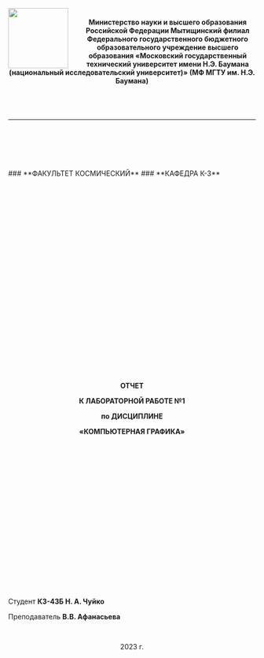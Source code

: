 <div style="border-bottom: 1px solid ; padding-bottom: 70px ">

<img src="https://cdn4.telegram-cdn.org/file/K9GBPSc6RTFXk5ge6DvGfMeQWIfWpi8AToAbvGb6O4De-WWhkEUsGCniK3OaiWQAb1hdyM-ZtkGal3AztqiVl85eZuSxdJGmarqWqD-6AkhBGjAp5ruMr-dW6lisMQhlewmNmtzla3GxDdaCk8dyLfIDqv_z6LaeIYnGDprCWFDAM5V1MoTRyQlqJwpFU9luYirH6vnpX0o0elTWNXJ-goxGIoFY5cZTOHfAUaV-Xkbv0ldthAWXoaYBBsknx7C_VvBtpLJ5wochPO8774KEkKMtVCHM-7tA5fPNqe4mpr2Zx8VhDpO7GHcKtI-IZT6Z3WDPlqEvsjNpqDJXnohqZw.jpg" align="left" style=" height: 122px;; width: 122px"/>

<img align="left" width="0" height="122px" hspace="10"/>
<div style="text-align: center;  padding-top: 20px"> 
<b>Министерство науки и высшего образования Российской Федерации Мытищинский филиал
Федерального государственного бюджетного образовательного учреждение 
высшего образования
«Московский государственный технический университет
имени Н.Э. Баумана
(национальный исследовательский университет)»
(МФ МГТУ им. Н.Э. Баумана)</b>
</div>
</div>
<div style="padding-top: 100px; padding-bottom: 300px">
### **ФАКУЛЬТЕТ КОСМИЧЕСКИЙ**
### **КАФЕДРА К-3**
 </div>
<div style="padding-top: 100px; padding-bottom: 300px">
<b><p style="text-align: center;">ОТЧЕТ </p>
<p style="text-align: center;">К   ЛАБОРАТОРНОЙ   РАБОТЕ №1</p>
<p style="text-align: center;">по ДИСЦИПЛИНЕ</p>
<p style="text-align: center;">«КОМПЬЮТЕРНАЯ ГРАФИКА»</p></b>
</div>

<p style="text-align: left;">Студент <b>К3-43Б   Н. А. Чуйко</b></p>
<p style="text-align: left;">Преподаватель <b> В.В. Афанасьева</b></p>
<p style="text-align: center;padding-top: 30px;">2023 г.</p>







 


